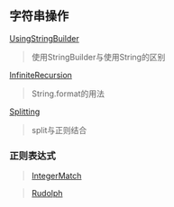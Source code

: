## 字符串操作 ##

[UsingStringBuilder](https://github.com/ostreamBaba/ostreamBaba/blob/master/thinking_in_java/String/UsingStringBuilder.java)
> 使用StringBuilder与使用String的区别

[InfiniteRecursion](https://github.com/ostreamBaba/ostreamBaba/blob/master/thinking_in_java/String/InfiniteRecursion.java)
> String.format的用法

[Splitting](https://github.com/ostreamBaba/ostreamBaba/blob/master/thinking_in_java/String/Splitting.java)
> split与正则结合 

### 正则表达式 ###

> [IntegerMatch](https://github.com/ostreamBaba/ostreamBaba/blob/master/thinking_in_java/String/IntegerMatch.java)

> [Rudolph](https://github.com/ostreamBaba/ostreamBaba/blob/master/thinking_in_java/String/Rudolph.java)
